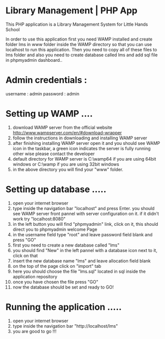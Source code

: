 # Library Management | PHP App

This PHP application is a Library Management System for Little Hands School


In order to use this application first you need WAMP installed and create folder lms in www folder inside the WAMP directory so that you can use localhost to run this application. Then you need to copy all of these files to lms folder and also you need to create database called lms and add sql file in phpmyadmin dashboard..

# Admin credentials :

username : admin
password : admin

# Setting up WAMP ....

1. download WAMP server from the official website http://www.wampserver.com/en/#download-wrapper
2. follow the instructions in downloading and installing WAMP server
3. after finishing installing WAMP server open it and you should see WAMP icon in the taskbar, a green icon indicates the server is fully running other wise please contact the developer
4. default directory for WAMP server is C:\wamp64 if you are using 64bit windows or C:\wamp if you are using 32bit windows
5. in the above directory you will find your "www" folder.

# Setting up database .....

1. open your internet browser
2. type inside the navigation bar "localhost" and press Enter. you should see WAMP server front pannel with server configuration on it. if it didn't work try "localhost:8080"
3. in the left button you will find "phpmyadmin" link, click on it, this should direct you to phpmyadmin welcome Page
4. in the username field type "root" and leave password field blank and press "GO"
5. first you need to create a new database called "lms"
6. you should find "New" in the left pannel with a database icon next to it, click on that
7. insert the new database name "lms" and leave allocation field blank
8. on the top of the page click on "import" tab
9. here you should choose the file "lms.sql" located in sql inside the application repository
10. once you have chosen the file press "GO"
11. now the database should be set and ready to GO!

# Running the application .....

1. open your internet browser
2. type inside the navigation bar "http://localhost/lms"
3. you are good to go !!!
